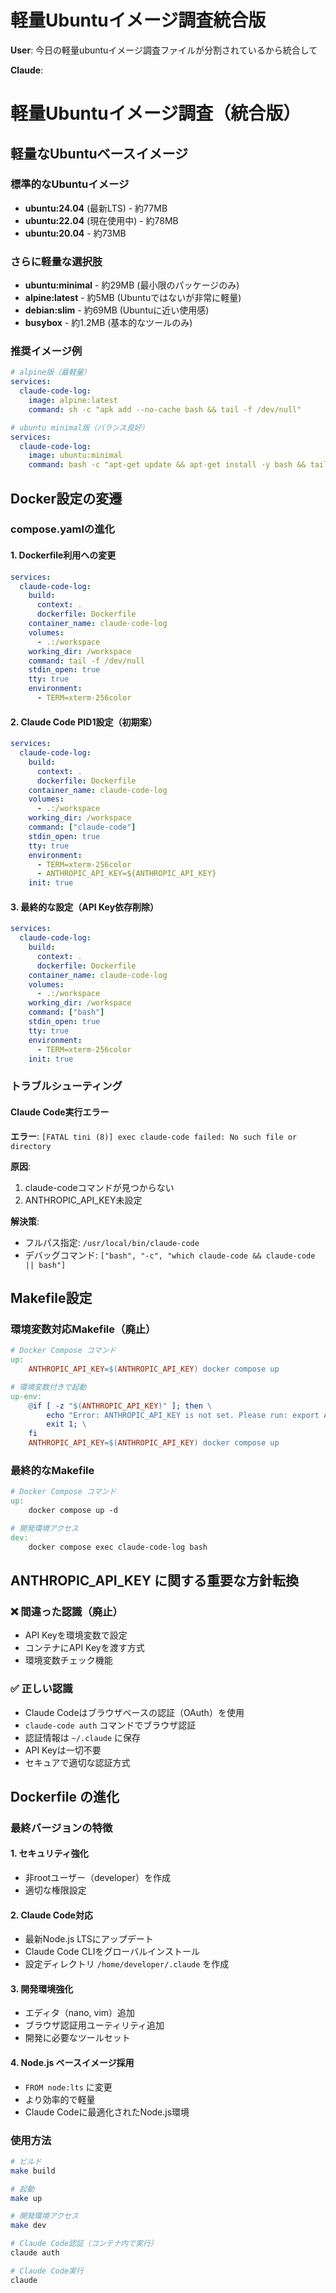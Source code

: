 # 軽量Ubuntuイメージ調査統合版

**User**:
今日の軽量ubuntuイメージ調査ファイルが分割されているから統合して

**Claude**:
# 軽量Ubuntuイメージ調査（統合版）

## 軽量なUbuntuベースイメージ

### 標準的なUbuntuイメージ
- **ubuntu:24.04** (最新LTS) - 約77MB
- **ubuntu:22.04** (現在使用中) - 約78MB  
- **ubuntu:20.04** - 約73MB

### さらに軽量な選択肢
- **ubuntu:minimal** - 約29MB (最小限のパッケージのみ)
- **alpine:latest** - 約5MB (Ubuntuではないが非常に軽量)
- **debian:slim** - 約69MB (Ubuntuに近い使用感)
- **busybox** - 約1.2MB (基本的なツールのみ)

### 推奨イメージ例
```yaml
# alpine版（最軽量）
services:
  claude-code-log:
    image: alpine:latest
    command: sh -c "apk add --no-cache bash && tail -f /dev/null"

# ubuntu minimal版（バランス良好）  
services:
  claude-code-log:
    image: ubuntu:minimal
    command: bash -c "apt-get update && apt-get install -y bash && tail -f /dev/null"
```

## Docker設定の変遷

### compose.yamlの進化

#### 1. Dockerfile利用への変更
```yaml
services:
  claude-code-log:
    build:
      context: .
      dockerfile: Dockerfile
    container_name: claude-code-log
    volumes:
      - .:/workspace
    working_dir: /workspace
    command: tail -f /dev/null
    stdin_open: true
    tty: true
    environment:
      - TERM=xterm-256color
```

#### 2. Claude Code PID1設定（初期案）
```yaml
services:
  claude-code-log:
    build:
      context: .
      dockerfile: Dockerfile
    container_name: claude-code-log
    volumes:
      - .:/workspace
    working_dir: /workspace
    command: ["claude-code"]
    stdin_open: true
    tty: true
    environment:
      - TERM=xterm-256color
      - ANTHROPIC_API_KEY=${ANTHROPIC_API_KEY}
    init: true
```

#### 3. 最終的な設定（API Key依存削除）
```yaml
services:
  claude-code-log:
    build:
      context: .
      dockerfile: Dockerfile
    container_name: claude-code-log
    volumes:
      - .:/workspace
    working_dir: /workspace
    command: ["bash"]
    stdin_open: true
    tty: true
    environment:
      - TERM=xterm-256color
    init: true
```

### トラブルシューティング

#### Claude Code実行エラー
**エラー**: `[FATAL tini (8)] exec claude-code failed: No such file or directory`

**原因**:
1. claude-codeコマンドが見つからない
2. ANTHROPIC_API_KEY未設定

**解決策**:
- フルパス指定: `/usr/local/bin/claude-code`
- デバッグコマンド: `["bash", "-c", "which claude-code && claude-code || bash"]`

## Makefile設定

### 環境変数対応Makefile（廃止）
```makefile
# Docker Compose コマンド
up:
	ANTHROPIC_API_KEY=$(ANTHROPIC_API_KEY) docker compose up

# 環境変数付きで起動
up-env:
	@if [ -z "$(ANTHROPIC_API_KEY)" ]; then \
		echo "Error: ANTHROPIC_API_KEY is not set. Please run: export ANTHROPIC_API_KEY=your_key"; \
		exit 1; \
	fi
	ANTHROPIC_API_KEY=$(ANTHROPIC_API_KEY) docker compose up
```

### 最終的なMakefile
```makefile
# Docker Compose コマンド
up:
	docker compose up -d

# 開発環境アクセス
dev:
	docker compose exec claude-code-log bash
```

## ANTHROPIC_API_KEY に関する重要な方針転換

### ❌ 間違った認識（廃止）
- API Keyを環境変数で設定
- コンテナにAPI Keyを渡す方式
- 環境変数チェック機能

### ✅ 正しい認識
- Claude Codeはブラウザベースの認証（OAuth）を使用
- `claude-code auth` コマンドでブラウザ認証
- 認証情報は `~/.claude` に保存
- API Keyは一切不要
- セキュアで適切な認証方式

## Dockerfile の進化

### 最終バージョンの特徴

#### 1. セキュリティ強化
- 非rootユーザー（developer）を作成
- 適切な権限設定

#### 2. Claude Code対応
- 最新Node.js LTSにアップデート
- Claude Code CLIをグローバルインストール
- 設定ディレクトリ `/home/developer/.claude` を作成

#### 3. 開発環境強化
- エディタ（nano, vim）追加
- ブラウザ認証用ユーティリティ追加
- 開発に必要なツールセット

#### 4. Node.js ベースイメージ採用
- `FROM node:lts` に変更
- より効率的で軽量
- Claude Codeに最適化されたNode.js環境

### 使用方法
```bash
# ビルド
make build

# 起動
make up

# 開発環境アクセス
make dev

# Claude Code認証（コンテナ内で実行）
claude auth

# Claude Code実行
claude
```

